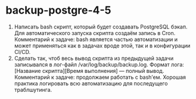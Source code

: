# backup-postgre-4-5
1) Написать bash скрипт, который будет создавать PostgreSQL бэкап. Для автоматического запуска скрипта создаём запись в Cron.
Комментарий к задаче: bash является частью автоматизации и может применяться как в задачах вроде этой, так и в конфигурации CI/CD.
2) Сделать так, чтоб весь вывод скрипта из предыдущей задачи записывался в лог-файл /var/log/backup/backup.log. Формат лога: [Название скрипта][Время выполнения] — полный вывод.
Комментарий к задаче: продолжаем работать с bash’ем. Хорошая практика логировать всю автоматизацию для последущего траблшутинга.
